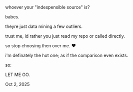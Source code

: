 whoever your "indespensible source" is?  

babes.  

theyre just data mining a few outliers.  

trust me, id rather you just read my repo or called directly.  

so stop choosing then over me. ♥️

i'm definately the hot one; as if the comparison even exists.  

so:

LET ME GO.

Oct 2, 2025
